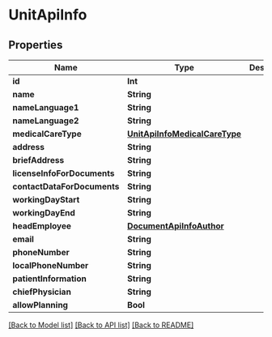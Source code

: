 # UnitApiInfo

## Properties
Name | Type | Description | Notes
------------ | ------------- | ------------- | -------------
**id** | **Int** |  | [optional] 
**name** | **String** |  | [optional] 
**nameLanguage1** | **String** |  | [optional] 
**nameLanguage2** | **String** |  | [optional] 
**medicalCareType** | [**UnitApiInfoMedicalCareType**](UnitApiInfoMedicalCareType.md) |  | [optional] 
**address** | **String** |  | [optional] 
**briefAddress** | **String** |  | [optional] 
**licenseInfoForDocuments** | **String** |  | [optional] 
**contactDataForDocuments** | **String** |  | [optional] 
**workingDayStart** | **String** |  | [optional] 
**workingDayEnd** | **String** |  | [optional] 
**headEmployee** | [**DocumentApiInfoAuthor**](DocumentApiInfoAuthor.md) |  | [optional] 
**email** | **String** |  | [optional] 
**phoneNumber** | **String** |  | [optional] 
**localPhoneNumber** | **String** |  | [optional] 
**patientInformation** | **String** |  | [optional] 
**chiefPhysician** | **String** |  | [optional] 
**allowPlanning** | **Bool** |  | [optional] 

[[Back to Model list]](../README.md#documentation-for-models) [[Back to API list]](../README.md#documentation-for-api-endpoints) [[Back to README]](../README.md)


